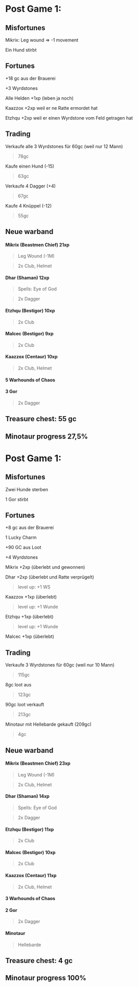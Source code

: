 # Post Game 1:

## Misfortunes

Mikrix: Leg wound => -1 movement

Ein Hund stirbt

## Fortunes

+18 gc aus der Brauerei

+3 Wyrdstones

Alle Helden +1xp (leben ja noch)

Kaazzox +2xp weil er ne Ratte ermordet hat

Etzhqu +2xp weil er einen Wyrdstone vom Feld getragen hat

## Trading

Verkaufe alle 3 Wyrdstones für 60gc (weil nur 12 Mann)
> 78gc

Kaufe einen Hund (-15)

> 63gc

Verkaufe 4 Dagger (+4)

> 67gc

Kaufe 4 Knüppel (-12)

> 55gc

## Neue warband

#### Mikrix (Beastmen Chief) 21xp

> Leg Wound (-1M)

> 2x Club, Helmet

#### Dhar (Shaman) 12xp

> Spells: Eye of God

> 2x Dagger

#### Etzhqu (Bestigor) 10xp

> 2x Club

#### Malcec (Bestigor) 9xp

>2x Club

#### Kaazzox (Centaur) 10xp

> 2x Club, Helmet

#### 5 Warhounds of Chaos

#### 3 Gor

> 2x Dagger

## Treasure chest: 55 gc

## Minotaur progress 27,5%


# Post Game 1:

## Misfortunes

Zwei Hunde sterben

1 Gor stirbt

## Fortunes

+8 gc aus der Brauerei

1 Lucky Charm

+90 GC aus Loot

+4 Wyrdstones

Mikrix +2xp (überlebt und gewonnen)

Dhar +2xp (überlebt und Ratte verprügelt)

> level up: +1 WS

Kaazzox +1xp (überlebt)

> level up: +1 Wunde

Etzhqu +1xp (überlebt)

> level up: +1 Wunde

Malcec +1xp (überlebt)

## Trading

Verkaufe 3 Wyrdstones für 60gc (weil nur 10 Mann)
> 115gc

8gc loot aus

> 123gc

90gc loot verkauft 

> 213gc

Minotaur mit Hellebarde gekauft (209gc)

> 4gc

## Neue warband

#### Mikrix (Beastmen Chief) 23xp

> Leg Wound (-1M)

> 2x Club, Helmet

#### Dhar (Shaman) 14xp

> Spells: Eye of God

> 2x Dagger

#### Etzhqu (Bestigor) 11xp

> 2x Club

#### Malcec (Bestigor) 10xp

>2x Club

#### Kaazzox (Centaur) 11xp

> 2x Club, Helmet

#### 3 Warhounds of Chaos

#### 2 Gor

> 2x Dagger

#### Minotaur

> Hellebarde 

## Treasure chest: 4 gc

## Minotaur progress 100%


